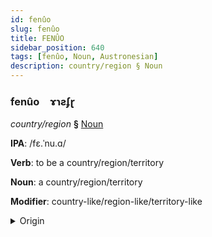 ```yaml
---
id: fenûo
slug: fenûo
title: FENÛO
sidebar_position: 640
tags: [fenûo, Noun, Austronesian]
description: country/region § Noun
---
```


### fenûo&emsp;<span kind="abugida">ɤɿƨʄɽ</span>

*country/region* **§** [Noun](../../tags/Noun)

**IPA**: /fɛ.ˈnu.ɑ/

**Verb**: to be a country/region/territory

**Noun**: a country/region/territory

**Modifier**: country-like/region-like/territory-like

<details>
    <summary>Origin</summary>
    Māori whenua [fɛ.nʉ.ɐ]<br/>
    <em>Austronesian Language Family</em>
</details>